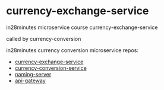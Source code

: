 # currency-exchange-service
in28minutes microservice course currency-exchange-service

called by currency-conversion

in28minutes currency conversion microservice repos:
- [currency-exchange-service](https://github.com/lukewaldron87/currency-exchange-service)
- [currency-conversion-service](https://github.com/lukewaldron87/currency-conversion-service)
- [naming-server](https://github.com/lukewaldron87/naming-server)
- [api-gateway](https://github.com/lukewaldron87/api-gateway)